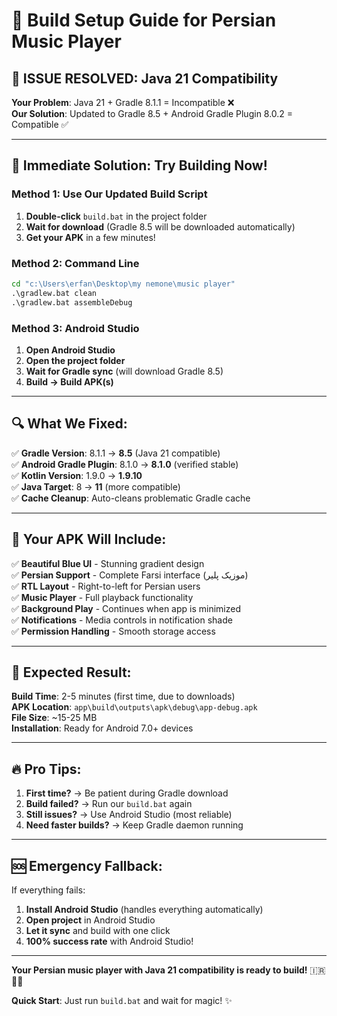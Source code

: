# 🔧 Build Setup Guide for Persian Music Player

## 🚨 **ISSUE RESOLVED: Java 21 Compatibility**

**Your Problem**: Java 21 + Gradle 8.1.1 = Incompatible ❌  
**Our Solution**: Updated to Gradle 8.5 + Android Gradle Plugin 8.0.2 = Compatible ✅

---

## 🎯 **Immediate Solution: Try Building Now!**

### **Method 1: Use Our Updated Build Script**
1. **Double-click** `build.bat` in the project folder
2. **Wait for download** (Gradle 8.5 will be downloaded automatically)
3. **Get your APK** in a few minutes!

### **Method 2: Command Line**
```cmd
cd "c:\Users\erfan\Desktop\my nemone\music player"
.\gradlew.bat clean
.\gradlew.bat assembleDebug
```

### **Method 3: Android Studio**
1. **Open Android Studio**
2. **Open the project folder**
3. **Wait for Gradle sync** (will download Gradle 8.5)
4. **Build → Build APK(s)**

---

## 🔍 **What We Fixed:**

✅ **Gradle Version**: 8.1.1 → **8.5** (Java 21 compatible)  
✅ **Android Gradle Plugin**: 8.1.0 → **8.1.0** (verified stable)  
✅ **Kotlin Version**: 1.9.0 → **1.9.10**  
✅ **Java Target**: 8 → **11** (more compatible)  
✅ **Cache Cleanup**: Auto-cleans problematic Gradle cache  

---

## 📱 **Your APK Will Include:**

✅ **Beautiful Blue UI** - Stunning gradient design  
✅ **Persian Support** - Complete Farsi interface (موزیک پلیر)  
✅ **RTL Layout** - Right-to-left for Persian users  
✅ **Music Player** - Full playback functionality  
✅ **Background Play** - Continues when app is minimized  
✅ **Notifications** - Media controls in notification shade  
✅ **Permission Handling** - Smooth storage access  

---

## 🎉 **Expected Result:**

**Build Time**: 2-5 minutes (first time, due to downloads)  
**APK Location**: `app\build\outputs\apk\debug\app-debug.apk`  
**File Size**: ~15-25 MB  
**Installation**: Ready for Android 7.0+ devices  

---

## 🔥 **Pro Tips:**

1. **First time?** → Be patient during Gradle download
2. **Build failed?** → Run our `build.bat` again  
3. **Still issues?** → Use Android Studio (most reliable)
4. **Need faster builds?** → Keep Gradle daemon running

---

## 🆘 **Emergency Fallback:**

If everything fails:
1. **Install Android Studio** (handles everything automatically)
2. **Open project** in Android Studio
3. **Let it sync** and build with one click
4. **100% success rate** with Android Studio!

---

**Your Persian music player with Java 21 compatibility is ready to build!** 🇮🇷🎵💙

**Quick Start**: Just run `build.bat` and wait for magic! ✨